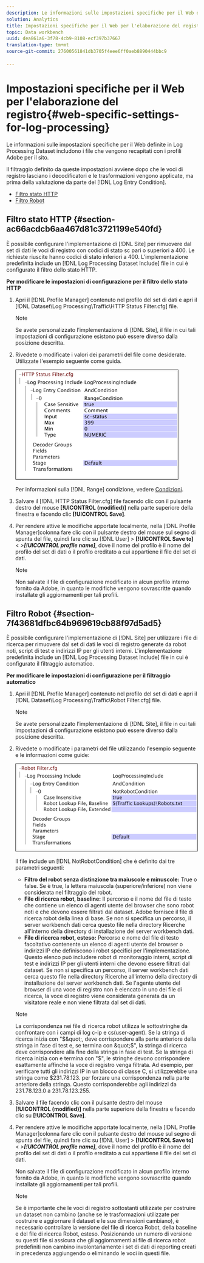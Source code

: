 ```yaml
---
description: Le informazioni sulle impostazioni specifiche per il Web definite in Log Processing Dataset includono i file che vengono recapitati con i profili Adobe per il sito.
solution: Analytics
title: Impostazioni specifiche per il Web per l'elaborazione del registro
topic: Data workbench
uuid: dea861a6-3f78-4cb9-8108-ecf397b37667
translation-type: tm+mt
source-git-commit: 27600561841db3705f4eee6ff0aeb8890444bbc9

---
```



# Impostazioni specifiche per il Web per l&#39;elaborazione del registro{#web-specific-settings-for-log-processing}

Le informazioni sulle impostazioni specifiche per il Web definite in Log Processing Dataset includono i file che vengono recapitati con i profili Adobe per il sito.

Il filtraggio definito da queste impostazioni avviene dopo che le voci di registro lasciano i decodificatori e le trasformazioni vengono applicate, ma prima della valutazione da parte del [!DNL Log Entry Condition].

* [Filtro stato HTTP](../../../home/c-dataset-const-proc/c-config-web-data/c-web-spec-log-proc.md#section-ac66acdcb6aa467d81c3721199e540fd)
* [Filtro Robot](../../../home/c-dataset-const-proc/c-config-web-data/c-web-spec-log-proc.md#section-7f43681dfbc64b969619cb88f97d5ad5)

## Filtro stato HTTP {#section-ac66acdcb6aa467d81c3721199e540fd}

È possibile configurare l&#39;implementazione di [!DNL Site] per rimuovere dal set di dati le voci di registro con codici di stato sc pari o superiori a 400. Le richieste riuscite hanno codici di stato inferiori a 400. L’implementazione predefinita include un [!DNL Log Processing Dataset Include] file in cui è configurato il filtro dello stato HTTP.

**Per modificare le impostazioni di configurazione per il filtro dello stato HTTP**

1. Apri il [!DNL Profile Manager] contenuto nel profilo del set di dati e apri il [!DNL Dataset\Log Processing\Traffic\HTTP Status Filter.cfg] file.

   >[!NOTE]
   >
   >Se avete personalizzato l’implementazione di [!DNL Site], il file in cui tali impostazioni di configurazione esistono può essere diverso dalla posizione descritta.

1. Rivedete o modificate i valori dei parametri del file come desiderate. Utilizzate l&#39;esempio seguente come guida.

   ![](assets/cfg_WebParameters_HTTPStatusFilter.png)

   Per informazioni sulla [!DNL Range] condizione, vedere [Condizioni](../../../home/c-dataset-const-proc/c-conditions/c-abt-cond.md).

1. Salvare il [!DNL HTTP Status Filter.cfg] file facendo clic con il pulsante destro del mouse **[!UICONTROL (modified)]** nella parte superiore della finestra e facendo clic **[!UICONTROL Save]**.

1. Per rendere attive le modifiche apportate localmente, nella [!DNL Profile Manager]colonna fare clic con il pulsante destro del mouse sul segno di spunta del file, quindi fare clic su [!DNL User] > **[!UICONTROL Save to]** &lt; *>**[!UICONTROL profile name]***, dove il nome del profilo è il nome del profilo del set di dati o il profilo ereditato a cui appartiene il file del set di dati.

   >[!NOTE]
   >
   >Non salvate il file di configurazione modificato in alcun profilo interno fornito da Adobe, in quanto le modifiche vengono sovrascritte quando installate gli aggiornamenti per tali profili.

## Filtro Robot {#section-7f43681dfbc64b969619cb88f97d5ad5}

È possibile configurare l&#39;implementazione di [!DNL Site] per utilizzare i file di ricerca per rimuovere dal set di dati le voci di registro generate da robot noti, script di test e indirizzi IP per gli utenti interni. L&#39;implementazione predefinita include un [!DNL Log Processing Dataset Include] file in cui è configurato il filtraggio automatico.

**Per modificare le impostazioni di configurazione per il filtraggio automatico**

1. Apri il [!DNL Profile Manager] contenuto nel profilo del set di dati e apri il [!DNL Dataset\Log Processing\Traffic\Robot Filter.cfg] file.

   >[!NOTE]
   >
   >Se avete personalizzato l’implementazione di [!DNL Site], il file in cui tali impostazioni di configurazione esistono può essere diverso dalla posizione descritta.

1. Rivedete o modificate i parametri del file utilizzando l&#39;esempio seguente e le informazioni come guide:

   ![](assets/cfg_WebParameters_RobotFilter.png)

   Il file include un [!DNL NotRobotCondition] che è definito dai tre parametri seguenti:

   * **Filtro del robot senza distinzione tra maiuscole e minuscole:** True o false. Se è true, la lettera maiuscola (superiore/inferiore) non viene considerata nel filtraggio del robot.
   * **File di ricerca robot, baseline:** Il percorso e il nome del file di testo che contiene un elenco di agenti utente del browser che sono robot noti e che devono essere filtrati dal dataset. Adobe fornisce il file di ricerca robot della linea di base. Se non si specifica un percorso, il server workbench dati cerca questo file nella directory Ricerche all&#39;interno della directory di installazione del server workbench dati.
   * **File di ricerca robot, esteso:** Percorso e nome del file di testo facoltativo contenente un elenco di agenti utente del browser o indirizzi IP che definiscono i robot specifici per l&#39;implementazione. Questo elenco può includere robot di monitoraggio interni, script di test e indirizzi IP per gli utenti interni che devono essere filtrati dal dataset. Se non si specifica un percorso, il server workbench dati cerca questo file nella directory Ricerche all&#39;interno della directory di installazione del server workbench dati.
   Se l&#39;agente utente del browser di una voce di registro non è elencato in uno dei file di ricerca, la voce di registro viene considerata generata da un visitatore reale e non viene filtrata dal set di dati.

   >[!NOTE]
   >
   >La corrispondenza nei file di ricerca robot utilizza le sottostringhe da confrontare con i campi di log c-ip e cs(user-agent). Se la stringa di ricerca inizia con &quot;$&quot;, deve corrispondere alla parte anteriore della stringa in fase di test e, se termina con &quot;$&quot;, la stringa di ricerca deve corrispondere alla fine della stringa in fase di test. Se la stringa di ricerca inizia con e termina con &quot;$&quot;, le stringhe devono corrispondere esattamente affinché la voce di registro venga filtrata. Ad esempio, per verificare tutti gli indirizzi IP in un blocco di classe C, si utilizzerebbe una stringa come $231.78.123. per forzare una corrispondenza nella parte anteriore della stringa. Questo corrisponderebbe agli indirizzi da 231.78.123.0 a 231.78.123.255.

1. Salvare il file facendo clic con il pulsante destro del mouse **[!UICONTROL (modified)]** nella parte superiore della finestra e facendo clic su **[!UICONTROL Save]**.

1. Per rendere attive le modifiche apportate localmente, nella [!DNL Profile Manager]colonna fare clic con il pulsante destro del mouse sul segno di spunta del file, quindi fare clic su [!DNL User] > **[!UICONTROL Save to]** &lt; *>**[!UICONTROL profile name]***, dove il nome del profilo è il nome del profilo del set di dati o il profilo ereditato a cui appartiene il file del set di dati.

   Non salvate il file di configurazione modificato in alcun profilo interno fornito da Adobe, in quanto le modifiche vengono sovrascritte quando installate gli aggiornamenti per tali profili.

   >[!NOTE]
   >
   >Se è importante che le voci di registro sottostanti utilizzate per costruire un dataset non cambino (anche se le trasformazioni utilizzate per costruire e aggiornare il dataset e le sue dimensioni cambiano), è necessario controllare la versione del file di ricerca Robot, della baseline e del file di ricerca Robot, esteso. Posizionando un numero di versione su questi file si assicura che gli aggiornamenti ai file di ricerca robot predefiniti non cambino involontariamente i set di dati di reporting creati in precedenza aggiungendo o eliminando le voci in questi file.

